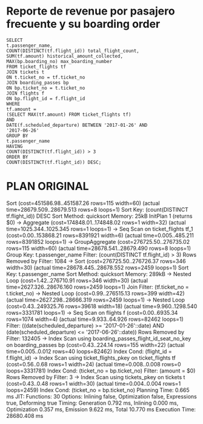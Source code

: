 # Reporte de revenue por pasajero frecuente y su boarding order

```
SELECT
t.passenger_name,
COUNT(DISTINCT(tf.flight_id)) total_flight_count,
SUM(tf.amount) historical_amount_collected,
MAX(bp.boarding_no) max_boarding_number
FROM ticket_flights tf
JOIN tickets t
ON t.ticket_no = tf.ticket_no
JOIN boarding_passes bp
ON bp.ticket_no = t.ticket_no
JOIN flights f
ON bp.flight_id = f.flight_id
WHERE
tf.amount =
(SELECT MAX(tf.amount) FROM ticket_flights tf)
AND
DATE(f.scheduled_departure) BETWEEN '2017-01-26' AND
'2017-06-26'
GROUP BY
t.passenger_name
HAVING
COUNT(DISTINCT(tf.flight_id)) > 3
ORDER BY
COUNT(DISTINCT(tf.flight_id)) DESC;
```

# PLAN ORIGINAL
Sort  (cost=451586.98..451587.26 rows=115 width=60) (actual time=28679.509..28679.513 rows=8 loops=1)
  Sort Key: (count(DISTINCT tf.flight_id)) DESC
  Sort Method: quicksort  Memory: 25kB
  InitPlan 1 (returns $0)
    ->  Aggregate  (cost=174848.01..174848.02 rows=1 width=32) (actual time=1025.344..1025.345 rows=1 loops=1)
          ->  Seq Scan on ticket_flights tf_1  (cost=0.00..153868.21 rows=8391921 width=6) (actual time=0.005..485.211 rows=8391852 loops=1)
  ->  GroupAggregate  (cost=276725.50..276735.02 rows=115 width=60) (actual time=28678.541..28679.490 rows=8 loops=1)
        Group Key: t.passenger_name
        Filter: (count(DISTINCT tf.flight_id) > 3)
        Rows Removed by Filter: 1084
        ->  Sort  (cost=276725.50..276726.37 rows=346 width=30) (actual time=28678.445..28678.552 rows=2459 loops=1)
              Sort Key: t.passenger_name
              Sort Method: quicksort  Memory: 289kB
              ->  Nested Loop  (cost=1.42..276710.91 rows=346 width=30) (actual time=2627.326..28676.160 rows=2459 loops=1)
                    Join Filter: (tf.ticket_no = t.ticket_no)
                    ->  Nested Loop  (cost=0.99..276515.13 rows=399 width=42) (actual time=2627.298..28666.319 rows=2459 loops=1)
                          ->  Nested Loop  (cost=0.43..249325.76 rows=39618 width=18) (actual time=9.960..1298.540 rows=3331781 loops=1)
                                ->  Seq Scan on flights f  (cost=0.00..6935.34 rows=1074 width=4) (actual time=9.933..64.926 rows=82462 loops=1)
                                      Filter: ((date(scheduled_departure) >= '2017-01-26'::date) AND (date(scheduled_departure) <= '2017-06-26'::date))
                                      Rows Removed by Filter: 132405
                                ->  Index Scan using boarding_passes_flight_id_seat_no_key on boarding_passes bp  (cost=0.43..224.14 rows=155 width=22) (actual time=0.005..0.012 rows=40 loops=82462)
                                      Index Cond: (flight_id = f.flight_id)
                          ->  Index Scan using ticket_flights_pkey on ticket_flights tf  (cost=0.56..0.68 rows=1 width=24) (actual time=0.008..0.008 rows=0 loops=3331781)
                                Index Cond: (ticket_no = bp.ticket_no)
                                Filter: (amount = $0)
                                Rows Removed by Filter: 3
                    ->  Index Scan using tickets_pkey on tickets t  (cost=0.43..0.48 rows=1 width=30) (actual time=0.004..0.004 rows=1 loops=2459)
                          Index Cond: (ticket_no = bp.ticket_no)
Planning Time: 0.665 ms
JIT:
  Functions: 30
  Options: Inlining false, Optimization false, Expressions true, Deforming true
  Timing: Generation 0.792 ms, Inlining 0.000 ms, Optimization 0.357 ms, Emission 9.622 ms, Total 10.770 ms
Execution Time: 28680.408 ms